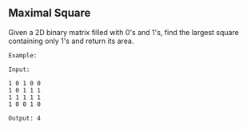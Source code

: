 ## Maximal Square

Given a 2D binary matrix filled with 0's and 1's, find the largest square containing only 1's and return its area.
```
Example:

Input: 

1 0 1 0 0
1 0 1 1 1
1 1 1 1 1
1 0 0 1 0

Output: 4
```
